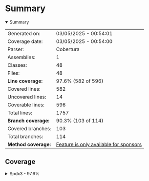 # Summary
<details open><summary>Summary</summary>

|||
|:---|:---|
| Generated on: | 03/05/2025 - 00:54:01 |
| Coverage date: | 03/05/2025 - 00:54:00 |
| Parser: | Cobertura |
| Assemblies: | 1 |
| Classes: | 48 |
| Files: | 48 |
| **Line coverage:** | 97.6% (582 of 596) |
| Covered lines: | 582 |
| Uncovered lines: | 14 |
| Coverable lines: | 596 |
| Total lines: | 1757 |
| **Branch coverage:** | 90.3% (103 of 114) |
| Covered branches: | 103 |
| Total branches: | 114 |
| **Method coverage:** | [Feature is only available for sponsors](https://reportgenerator.io/pro) |

</details>

## Coverage
<details><summary>Spdx3 - 97.6%</summary>

|**Name**|**Line**|**Branch**|
|:---|---:|---:|
|**Spdx3**|**97.6%**|**90.3%**|
|Spdx3.Exceptions.Spdx3Exception|100%|100%|
|Spdx3.Exceptions.Spdx3ValidationException|100%||
|Spdx3.Model.BaseSpdxClass|100%|87.5%|
|Spdx3.Model.Build.Classes.Build|100%||
|Spdx3.Model.Core.Classes.Agent|100%||
|Spdx3.Model.Core.Classes.Annotation|100%||
|Spdx3.Model.Core.Classes.Artifact|100%||
|Spdx3.Model.Core.Classes.Bom|100%||
|Spdx3.Model.Core.Classes.Bundle|100%||
|Spdx3.Model.Core.Classes.CreationInfo|100%||
|Spdx3.Model.Core.Classes.DictionaryEntry|100%||
|Spdx3.Model.Core.Classes.Element|100%||
|Spdx3.Model.Core.Classes.ElementCollection|100%||
|Spdx3.Model.Core.Classes.ExternalIdentifier|100%||
|Spdx3.Model.Core.Classes.ExternalMap|100%||
|Spdx3.Model.Core.Classes.ExternalRef|100%||
|Spdx3.Model.Core.Classes.Hash|100%||
|Spdx3.Model.Core.Classes.IndividualElement|100%||
|Spdx3.Model.Core.Classes.IntegrityMethod|100%||
|Spdx3.Model.Core.Classes.LifecycleScopedRelationship|100%||
|Spdx3.Model.Core.Classes.NamespaceMap|100%||
|Spdx3.Model.Core.Classes.Organization|100%||
|Spdx3.Model.Core.Classes.PackageVerificationCode|100%||
|Spdx3.Model.Core.Classes.Person|100%||
|Spdx3.Model.Core.Classes.PositiveIntegerRange|95.4%|91.6%|
|Spdx3.Model.Core.Classes.Relationship|100%|100%|
|Spdx3.Model.Core.Classes.SoftwareAgent|100%||
|Spdx3.Model.Core.Classes.SpdxDocument|100%||
|Spdx3.Model.Core.Classes.Tool|100%||
|Spdx3.Model.Core.Individuals.NoAssertionElement|100%||
|Spdx3.Model.Core.Individuals.NoneElement|100%||
|Spdx3.Model.Core.Individuals.SpdxOrganization|100%||
|Spdx3.Model.Extension.Classes.CdxPropertiesExtension|100%|100%|
|Spdx3.Model.Extension.Classes.CdxPropertyEntry|100%||
|Spdx3.Model.Extension.Classes.Extension|100%||
|Spdx3.Model.SimpleLicensing.Classes.AnyLicenseInfo|100%||
|Spdx3.Model.SimpleLicensing.Classes.LicenseExpression|100%||
|Spdx3.Model.SimpleLicensing.Classes.SimpleLicensingText|100%||
|Spdx3.Model.Software.Classes.ContentIdentifier|100%||
|Spdx3.Model.Software.Classes.File|90.9%|83.3%|
|Spdx3.Model.Software.Classes.Package|100%||
|Spdx3.Model.Software.Classes.Sbom|100%||
|Spdx3.Model.Software.Classes.Snippet|85.7%|50%|
|Spdx3.Model.Software.Classes.SoftwareArtifact|100%||
|Spdx3.Serialization.SpdxObjectConverterFactory|100%||
|Spdx3.Serialization.SpdxObjectConvertor`1|95.1%|92.6%|
|Spdx3.Utility.SpdxIdFactory|100%||
|Spdx3.Utility.SpdxUtility|88.4%|75%|

</details>

